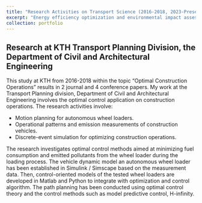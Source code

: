 ```yaml
---
title: "Research Activities on Transport Science (2016-2018, 2023-Present)"
excerpt: "Energy efficiency optimization and environmental impact assessment of construction vehicle operations. <br/><img src='https://beichuanh.github.io/beichuan/images/wheel_loader.png' style='width: 550px; height: auto;'>"
collection: portfolio
---
```


Research at KTH Transport Planning Division, the Department of Civil and Architectural Engineering
------

This study at KTH from 2016-2018 within the topic “Optimal Construction Operations” results in 2 journal and 4 conference papers. My work at the Transport Planning division, Department of Civil and Architectural Engineering involves the optimal control application on construction operations. The research activities involve:

* Motion planning for autonomous wheel loaders.
* Operational patterns and emission measurements of construction vehicles.
* Discrete-event simulation for optimizing construction operations.

The research investigates optimal control methods aimed at minimizing fuel consumption and emitted pollutants from the wheel loader during the loading process. The vehicle dynamic model an autonomous wheel loader has been established in Simulink / Simscape based on the measurement data. Then, control-oriented models of the tested wheel loaders are developed in Matlab and Python to integrate with optimization and control algorithm. The path planning has been conducted using optimal control theory and the control methods such as model predictive control, H-infinity.

